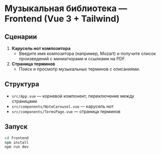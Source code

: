 # Музыкальная библиотека — Frontend (Vue 3 + Tailwind)

## Сценарии

1. **Карусель нот композитора**
   - Введите имя композитора (например, Mozart) и получите список произведений с миниатюрами и ссылками на PDF.
2. **Страница терминов**
   - Поиск и просмотр музыкальных терминов с описаниями.

## Структура
- `src/App.vue` — корневой компонент, переключение между страницами
- `src/components/NoteCarousel.vue` — карусель нот
- `src/components/TermsPage.vue` — страница терминов

## Запуск
```bash
cd frontend
npm install
npm run dev
``` 